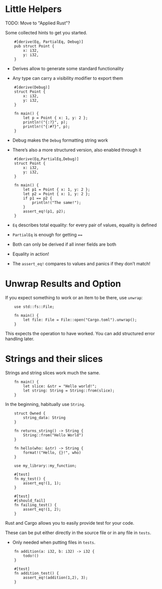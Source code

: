# Little Helpers

TODO: Move to "Applied Rust"?

Some collected hints to get you started.

```rust, ignore,editable
    #[derive(Eq, PartialEq, Debug)] 
    pub struct Point { 
        x: i32,
        y: i32,
    }
```

-   Derives allow to generate some standard functionality

-   Any type can carry a visibility modifier to export them

<!-- -->
```rust,editable
    #[derive(Debug)]
    struct Point {
        x: i32,
        y: i32,
    }

    fn main() {
        let p = Point { x: 1, y: 2 };
        println!("{:?}", p); 
        println!("{:#?}", p); 
    }
```

-   Debug makes the `Debug` formatting string work

-   There’s also a more structured version, also enabled through it

<!-- -->
```rust,editable
    #[derive(Eq,PartialEq,Debug)]  
    struct Point {
        x: i32, 
        y: i32,
    }

    fn main() {
        let p1 = Point { x: 1, y: 2 };
        let p2 = Point { x: 1, y: 2 };
        if p1 == p2 { 
            println!("The same!");
        }
        assert_eq!(p1, p2); 
    }
```
-   `Eq` describes total equality: for every pair of values, equality is
    defined

-   `PartialEq` is enough for getting `==`

-   Both can only be derived if all inner fields are both

-   Equality in action!

-   The `assert_eq!` compares to values and panics if they don’t match!

Unwrap Results and Option
=========================

If you expect something to work or an item to be there, use `unwrap`:

```rust,does_not_compile,ignore,editable
    use std::fs::File;

    fn main() {
        let file: File = File::open("Cargo.toml").unwrap();
    }
```

This expects the operation to have worked. You can add structured error
handling later.

Strings and their slices
========================

Strings and string slices work much the same.
```rust,editable
    fn main() {
        let slice: &str = "Hello world!";
        let string: String = String::from(slice);
    }
```
In the beginning, habitually use `String`.
```rust,ignore,editable
    struct Owned {
        string_data: String
    }

    fn returns_string() -> String {
        String::from("Hello World")
    }

    fn hello(who: &str) -> String {
        format!("Hello, {}!", who)
    }

    use my_library::my_function; 

    #[test]
    fn my_test() {
        assert_eq!(1, 1);
    }

    #[test]
    #[should_fail]
    fn failing_test() {
        assert_eq!(1, 2);
    }
```

Rust and Cargo allows you to easily provide test for your code.

These can be put either directly in the source file or in any file in
`tests`.

-   Only needed when putting files in `tests`.

<!-- -->
```rust,editable
    fn addition(a: i32, b: i32) -> i32 {
        todo!()
    }

    #[test]
    fn addition_test() {
        assert_eq!(addition(1,2), 3);
    }
```
